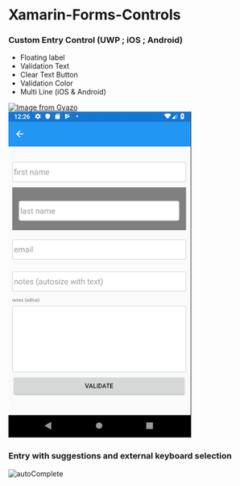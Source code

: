 # Xamarin-Forms-Controls

### Custom Entry Control (UWP ; iOS ; Android)

- Floating label 
- Validation Text
- Clear Text Button
- Validation Color
- Multi Line (iOS & Android)

[![Image from Gyazo](https://i.gyazo.com/ac53c830e0ce2690a3bc316420b13b1d.gif)](https://gyazo.com/ac53c830e0ce2690a3bc316420b13b1d) ![](customEntry.gif)

### Entry with suggestions and external keyboard selection

![autoComplete](https://user-images.githubusercontent.com/1822976/120067643-f55e2e80-c07c-11eb-82cd-e41f561a7b5d.gif)
